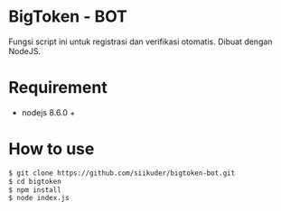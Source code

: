 # BigToken - BOT
Fungsi script ini untuk registrasi dan verifikasi otomatis.
Dibuat dengan NodeJS.
# Requirement
- nodejs 8.6.0 +
# How to use
```sh
$ git clone https://github.com/siikuder/bigtoken-bot.git
$ cd bigtoken
$ npm install
$ node index.js
```
